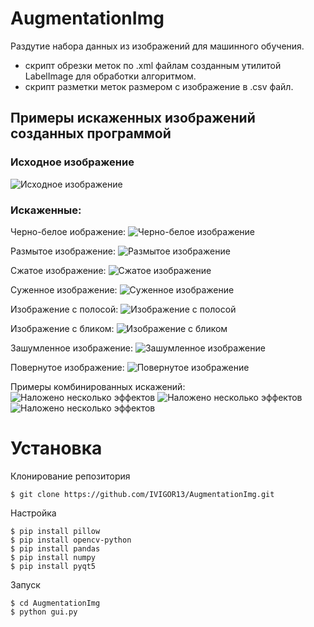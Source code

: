 # AugmentationImg
Раздутие набора данных из изображений для машинного обучения.
+ скрипт обрезки меток по .xml файлам созданным утилитой LabelImage для обработки алгоритмом.
+ скрипт разметки меток размером с изображение в .csv файл.

## Примеры искаженных изображений созданных программой
### Исходное изображение   
![Исходное изображение](https://github.com/IVIGOR13/AugmentationImg/blob/master/example/image_three.png)
### Искаженные:
Черно-белое иображение: 
![Черно-белое изображение](https://github.com/IVIGOR13/AugmentationImg/blob/master/example/image_three_black-white.png)

Размытое изображение: 
![Размытое изображение](https://github.com/IVIGOR13/AugmentationImg/blob/master/example/image_three_blur.png)

Сжатое изображение: 
![Сжатое изображение](https://github.com/IVIGOR13/AugmentationImg/blob/master/example/image_three_compress.png)

Суженное изображение: 
![Суженное изображение](https://github.com/IVIGOR13/AugmentationImg/blob/master/example/image_three_stretch.png)

Изображение с полосой: 
![Изображение с полосой](https://github.com/IVIGOR13/AugmentationImg/blob/master/example/image_three_dark_strip_1.png)

Изображение с бликом: 
![Изображение с бликом](https://github.com/IVIGOR13/AugmentationImg/blob/master/example/image_three_glare_1.png)

Зашумленное изображение: 
![Зашумленное изображение](https://github.com/IVIGOR13/AugmentationImg/blob/master/example/image_three_noises.png)

Повернутое изображение: 
![Повернутое изображение](https://github.com/IVIGOR13/AugmentationImg/blob/master/example/image_three_turn-10.png)

Примеры комбинированных искажений: 
![Наложено несколько эффектов](https://github.com/IVIGOR13/AugmentationImg/blob/master/example/image_three_combo_0.png)
![Наложено несколько эффектов](https://github.com/IVIGOR13/AugmentationImg/blob/master/example/image_three_combo_1.png)
![Наложено несколько эффектов](https://github.com/IVIGOR13/AugmentationImg/blob/master/example/image_three_combo_2.png)

# Установка

Клонирование репозитория
```
$ git clone https://github.com/IVIGOR13/AugmentationImg.git
```
Настройка 
```
$ pip install pillow
$ pip install opencv-python
$ pip install pandas
$ pip install numpy
$ pip install pyqt5
```
Запуск
```
$ cd AugmentationImg
$ python gui.py
```
